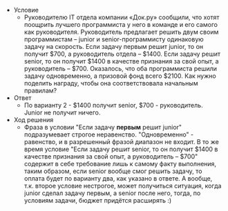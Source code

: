 +    Условие
     + Руководителю IT отдела компании «Док.ру» сообщили, что хотят поощрить лучшего программиста у него в команде и его самого как руководителя. Руководитель предлагает решить двум своим программистам – junior и senior-программисту одинаковую задачу на скорость. Если задачу первым решит junior, то он получит $700, а руководитель отдела – $1400. Если задачу решит senior, то он получит $1400 в качестве признания за свой опыт, а руководитель – $700. Оказалось, что оба программиста решили задачу одновременно, а призовой фонд всего $2100. Как нужно поделить награду, чтобы она соответствовала начальным правилам?
+   Ответ
     + По варианту 2 - $1400 получит senior, $700 - руководитель. Junior не получит ничего.
+   Ход решения
     + Фраза в условии "Если задачу **первым** решит junior" подразумевает строгое неравенство. "Одновременно" - равенство, и в разрешенный фразой диапазон не входит. В то же время условие "Если задачу решит senior, то он получит $1400 в качестве признания за свой опыт, а руководитель – $700" содержит в себе требование лишь к самому факту выполнения, таким образом, если senior вообще смог решить задачу, то оплата будет по варианту два, как указано в ответе. А вообще, т.к. второе условие нестрогое, может получиться ситуация, когда junior сделал задачу первым, а senior после него, тогда, по условиям задачи, бюджет придётся расширять :)
